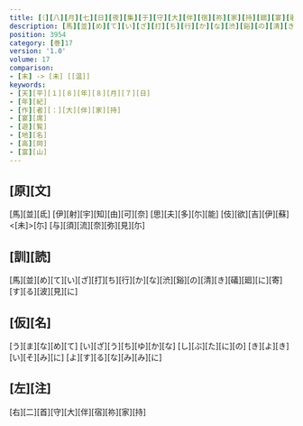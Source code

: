 ```yaml
---
title: [（][八][月][七][日][夜][集][于][守][大][伴][宿][祢][家][持][舘][宴][歌][）]
description: [馬][並][め][て][い][ざ][打][ち][行][か][な][渋][谿][の][清][き][礒][廻][に][寄][す][る][波][見][に]
position: 3954
category: [巻]17
version: '1.0'
volume: 17
comparison:
- [末] -> [未] [[温]]
keywords:
- [天][平][１][８][年][８][月][７][日]
- [年][紀]
- [作][者][：][大][伴][家][持]
- [宴][席]
- [遊][覧]
- [地][名]
- [高][岡]
- [富][山]
---
```


## [原][文]

[馬][並][氐] [伊][射][宇][知][由][可][奈] [思][夫][多][尓][能] [伎][欲][吉][伊][蘇]<[未]>[尓] [与][須][流][奈][弥][見][尓]

## [訓][読]

[馬][並][め][て][い][ざ][打][ち][行][か][な][渋][谿][の][清][き][礒][廻][に][寄][す][る][波][見][に]

## [仮][名]

[う][ま][な][め][て] [い][ざ][う][ち][ゆ][か][な] [し][ぶ][た][に][の] [き][よ][き][い][そ][み][に] [よ][す][る][な][み][み][に]

## [左][注]

[右][二][首][守][大][伴][宿][祢][家][持]
